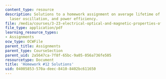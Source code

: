 ```yaml
---
content_type: resource
description: Solutions to a homework assignment on average lifetime of excited carriers,
  laser oscillation, and power efficiency.
file: /media/courses/3-23-electrical-optical-and-magnetic-properties-of-materials-fall-2007/04005853570adeec84108402bc611650_sol12.pdf
file_type: application/pdf
learning_resource_types:
- Assignments
ocw_type: OCWFile
parent_title: Assignments
parent_type: CourseSection
parent_uid: 2a5647ca-7f8f-65bc-9a05-056a736fe505
resourcetype: Document
title: 'Homework #12 Solutions'
uid: 04005853-570a-deec-8410-8402bc611650
---
```

